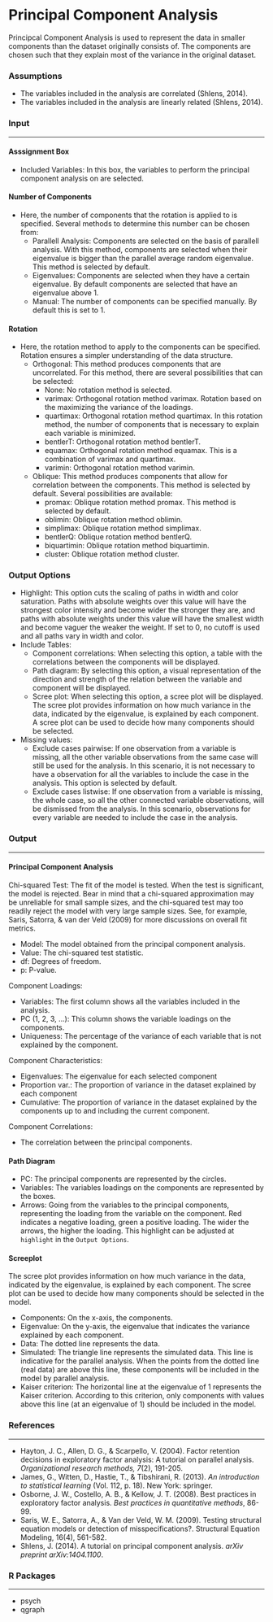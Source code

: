 Principal Component Analysis 
===

Principcal Component Analysis is used to represent the data in smaller components than the dataset originally consists of. The components are chosen such that they explain most of the variance in the original dataset. 

### Assumptions 
- The variables included in the analysis are correlated (Shlens, 2014). 
- The variables included in the analysis are linearly related (Shlens, 2014). 

### Input 
---
#### Asssignment Box 
- Included Variables: In this box, the variables to perform the principal component analysis on are selected. 

#### Number of Components  
- Here, the number of components that the rotation is applied to is specified. Several methods to determine this number can be chosen from:   
  - Parallell Analysis: Components are selected on the basis of parallell analysis. With this method, components are selected when their eigenvalue is bigger than the parallel average random eigenvalue. This method is selected by default. 
  - Eigenvalues: Components are selected when they have a certain eigenvalue. By default components are selected that have an eigenvalue above 1. 
  - Manual: The number of components can be specified manually. By default this is set to 1. 

#### Rotation  
- Here, the rotation method to apply to the components can be specified. Rotation ensures a simpler understanding of the data structure.
  - Orthogonal: This method produces components that are uncorrelated. For this method, there are several possibilities that can be selected: 
      - None: No rotation method is selected. 
      - varimax: Orthogonal rotation method varimax. Rotation based on the maximizing the variance of the loadings. 
      - quartimax: Orthogonal rotation method quartimax. In this rotation method, the number of components that is  necessary to explain each variable is minimized. 
      - bentlerT: Orthogonal rotation method bentlerT. 
      - equamax: Orthogonal rotation method equamax. This is a combination of varimax and quartimax. 
      - varimin: Orthogonal rotation method varimin. 
  - Oblique: This method produces components that allow for correlation between the components. This method is selected by default. Several possibilities are available:  
      - promax: Oblique rotation method promax. This method is selected by default. 
      - oblimin: Oblique rotation method oblimin. 
      - simplimax: Oblique rotation method simplimax. 
      - bentlerQ: Oblique rotation method bentlerQ. 
      - biquartimin: Oblique rotation method biquartimin. 
      - cluster: Oblique rotation method cluster. 

### Output Options 
- Highlight: This option cuts the scaling of paths in width and color saturation. Paths with absolute weights over this value will have the strongest color intensity and become wider the stronger they are, and paths with absolute weights under this value will have the smallest width and become vaguer the weaker the weight. If set to 0, no cutoff is used and all paths vary in width and color.
- Include Tables: 
    - Component correlations: When selecting this option, a table with the correlations between the components will be displayed. 
    - Path diagram: By selecting this option, a visual representation of the direction and strength of the relation between the variable and component will be displayed. 
    - Scree plot: When selecting this option, a scree plot will be displayed. The scree plot provides information on how much variance in the data, indicated by the eigenvalue, is explained by each component. A scree plot can be used to decide how many components should be selected.  
- Missing values: 
    - Exclude cases pairwise: If one observation from a variable is missing, all the other variable observations from the same case will still be used for the analysis. In this scenario, it is not necessary to have a observation for all the variables to include the case in the analysis. This option is selected by default. 
    - Exclude cases listwise: If one observation from a variable is missing, the whole case, so all the other connected variable observations, will be dismissed from the analysis. In this scenario, observations for every variable are needed to include the case in the analysis. 

### Output 
--- 
#### Principal Component Analysis 
Chi-squared Test: 
The fit of the model is tested. When the test is significant, the model is rejected. Bear in mind that a chi-squared approximation may be unreliable for small sample sizes, and the chi-squared test may too readily reject the model with very large sample sizes. See, for example, Saris, Satorra, & van der Veld (2009) for more discussions on overall fit metrics.
- Model: The model obtained from the principal component analysis. 
- Value: The chi-squared test statistic.  
- df: Degrees of freedom. 
- p: P-value. 

Component Loadings:  
- Variables: The first column shows all the variables included in the analysis. 
- PC (1, 2, 3, ...): This column shows the variable loadings on the components. 
- Uniqueness: The percentage of the variance of each variable that is not explained by the component. 

Component Characteristics:
- Eigenvalues: The eigenvalue for each selected component
- Proportion var.: The proportion of variance in the dataset explained by each component
- Cumulative: The proportion of variance in the dataset explained by the components up to and including the current component.

Component Correlations: 
- The correlation between the principal components. 

#### Path Diagram 
- PC: The principal components are represented by the circles. 
- Variables: The variables loadings on the components are represented by the boxes. 
- Arrows: Going from the variables to the principal components, representing the loading from the variable on the component. Red indicates a negative loading, green a positive loading. The wider the arrows, the higher the loading. This highlight can be adjusted at  `highlight` in the `Output Options`. 

#### Screeplot 
The scree plot provides information on how much variance in the data, indicated by the eigenvalue, is explained by each component. The scree plot can be used to decide how many components should be selected in the model. 
- Components: On the x-axis, the components. 
- Eigenvalue: On the y-axis, the eigenvalue that indicates the variance explained by each component. 
- Data: The dotted line represents the data. 
- Simulated: The triangle line represents the simulated data. This line is indicative for the parallel analysis. When the points from the dotted line (real data) are above this line, these components will be included in the model by parallel analysis. 
- Kaiser criterion: The horizontal line at the eigenvalue of 1 represents the Kaiser criterion. According to this criterion, only components with values above this line (at an eigenvalue of 1) should be included in the model. 

### References 
--- 
- Hayton, J. C., Allen, D. G., & Scarpello, V. (2004). Factor retention decisions in exploratory factor analysis: A tutorial on parallel analysis. *Organizational research methods, 7*(2), 191-205.
- James, G., Witten, D., Hastie, T., & Tibshirani, R. (2013). *An introduction to statistical learning* (Vol. 112, p. 18). New York: springer.
- Osborne, J. W., Costello, A. B., & Kellow, J. T. (2008). Best practices in exploratory factor analysis. *Best practices in quantitative methods*, 86-99.
- Saris, W. E., Satorra, A., & Van der Veld, W. M. (2009). Testing structural equation models or detection of misspecifications?. Structural Equation Modeling, 16(4), 561-582.
- Shlens, J. (2014). A tutorial on principal component analysis. *arXiv preprint arXiv:1404.1100*.

### R Packages 
--- 
- psych 
- qgraph 

